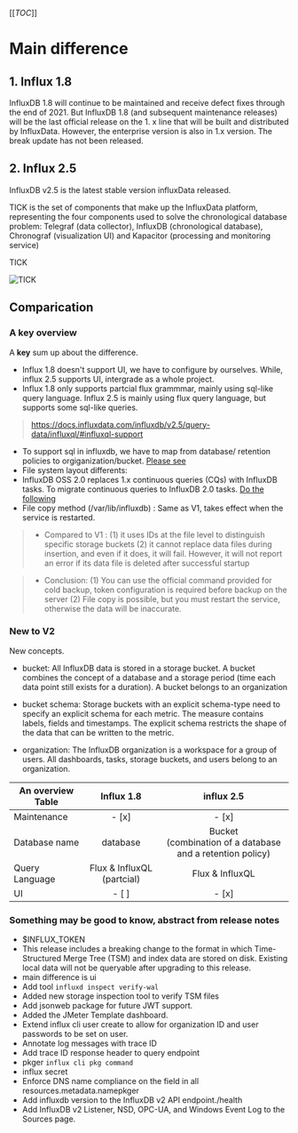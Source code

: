 [[_TOC_]]
# Main difference

## 1. Influx 1.8
InfluxDB 1.8 will continue to be maintained and receive defect fixes through the end of 2021. But InfluxDB 1.8 (and subsequent maintenance releases) will be the last official release on the 1. x line that will be built and distributed by InfluxData. However, the enterprise version is also in 1.x version. The break update has not been released. 

## 2. Influx 2.5
InfluxDB v2.5 is the latest stable version influxData released.

TICK is the set of components that make up the InfluxData platform, representing the four components used to solve the chronological database problem: Telegraf (data collector), InfluxDB (chronological database), Chronograf (visualization UI) and Kapacitor (processing and monitoring service)

TICK

![TICK](https://static.geekbang.org/infoq/5c4941cb69e59.png?imageView2/0/w/800)


## Comparication

### A key overview
A **key** sum up about the difference. 
- Influx 1.8 doesn't support UI, we have to configure by ourselves. While, influx 2.5 supports UI, intergrade as a whole project.
- Influx 1.8 only supports partcial flux grammmar, mainly using sql-like query language. Influx 2.5 is mainly using flux query language, but supports some sql-like queries.
> <https://docs.influxdata.com/influxdb/v2.5/query-data/influxql/#influxql-support>
- To support sql in influxdb, we have to map from database/ retention policies to orgiganization/bucket. [Please see](https://docs.influxdata.com/influxdb/v2.5/query-data/influxql/dbrp/#create-dbrp-mappings)
- File system layout differents:
- InfluxDB OSS 2.0 replaces 1.x continuous queries (CQs) with InfluxDB tasks. To migrate continuous queries to InfluxDB 2.0 tasks. [Do the following](https://docs.influxdata.com/influxdb/v2.0/upgrade/v1-to-v2/migrate-cqs/)
- File copy method (/var/lib/influxdb) : Same as V1, takes effect when the service is restarted.

> - Compared to V1 : (1) it uses IDs at the file level to distinguish specific storage buckets (2) it cannot replace data files during insertion, and even if it does, it will fail. However, it will not report an error if its data file is deleted after successful startup

> - Conclusion: (1) You can use the official command provided for cold backup, token configuration is required before backup on the server (2) File copy is possible, but you must restart the service, otherwise the data will be inaccurate.

### New to V2

New concepts.

- bucket: All InfluxDB data is stored in a storage bucket. A bucket combines the concept of a database and a storage period (time each data point still exists for a duration). A bucket belongs to an organization

- bucket schema: Storage buckets with an explicit schema-type need to specify an explicit schema for each metric. The measure contains labels, fields and timestamps. The explicit schema restricts the shape of the data that can be written to the metric.

- organization: The InfluxDB organization is a workspace for a group of users. All dashboards, tasks, storage buckets, and users belong to an organization.




| An overview Table     |         Influx 1.8         |                           influx 2.5                           |
| -------------- | :------------------------: | :------------------------------------------------------------: |
| Maintenance    |           - [x]            |                             - [x]                              |
| Database name  |          database          | Bucket <br/>(combination of a database and a retention policy) |
| Query Language | Flux & InfluxQL (partcial) |                        Flux & InfluxQL                         |
| UI             |           - [ ]            |                             - [x]                              |


### Something may be good to know, abstract from release notes
- $INFLUX_TOKEN
- This release includes a breaking change to the format in which Time-Structured Merge Tree (TSM) and index data are stored on disk. Existing local data will not be queryable after upgrading to this release.
- main difference is ui
- Add tool `influxd inspect verify-wal`
- Added new storage inspection tool to verify TSM files
- Add jsonweb package for future JWT support.
- Added the JMeter Template dashboard.
- Extend influx cli user create to allow for organization ID and user passwords to be set on user.
- Annotate log messages with trace ID
- Add trace ID response header to query endpoint
- pkger `influx cli pkg command`
- influx secret
- Enforce DNS name compliance on the field in all resources.metadata.namepkger
- Add influxdb version to the InfluxDB v2 API endpoint./health
- Add InfluxDB v2 Listener, NSD, OPC-UA, and Windows Event Log to the Sources page.

